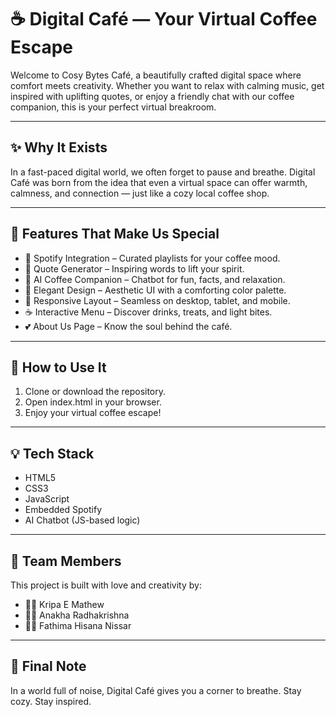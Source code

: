 # ☕ Digital Café — Your Virtual Coffee Escape

Welcome to Cosy Bytes Café, a beautifully crafted digital space where comfort meets creativity. Whether you want to relax with calming music, get inspired with uplifting quotes, or enjoy a friendly chat with our coffee companion, this is your perfect virtual breakroom.

---

## ✨ Why It Exists

In a fast-paced digital world, we often forget to pause and breathe. Digital Café was born from the idea that even a virtual space can offer warmth, calmness, and connection — just like a cozy local coffee shop.

---

## 🌟 Features That Make Us Special

- 🎵 Spotify Integration – Curated playlists for your coffee mood.
- 💭 Quote Generator – Inspiring words to lift your spirit.
- 🤖 AI Coffee Companion – Chatbot for fun, facts, and relaxation.
- 🎨 Elegant Design – Aesthetic UI with a comforting color palette.
- 📱 Responsive Layout – Seamless on desktop, tablet, and mobile.
- ☕ Interactive Menu – Discover drinks, treats, and light bites.
- 💕 About Us Page – Know the soul behind the café.

---

## 🚀 How to Use It

1. Clone or download the repository.
2. Open index.html in your browser.
3. Enjoy your virtual coffee escape!

---

## 💡 Tech Stack

- HTML5
- CSS3
- JavaScript
- Embedded Spotify
- AI Chatbot (JS-based logic)

---

## 🤝 Team Members

This project is built with love and creativity by:

- 👩‍💻 Kripa E Mathew
- 👩‍💻 Anakha Radhakrishna
- 👩‍💻 Fathima Hisana Nissar

---

## 📌 Final Note

In a world full of noise, Digital Café gives you a corner to breathe. Stay cozy. Stay inspired.
